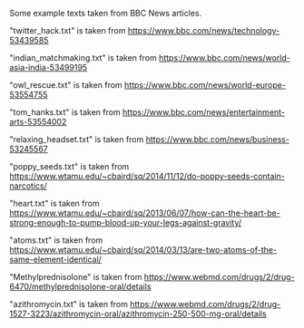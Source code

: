 Some example texts taken from BBC News articles.

"twitter_hack.txt" is taken from https://www.bbc.com/news/technology-53439585

"indian_matchmaking.txt" is taken from https://www.bbc.com/news/world-asia-india-53499195

"owl_rescue.txt" is taken from https://www.bbc.com/news/world-europe-53554755

"tom_hanks.txt" is taken from  https://www.bbc.com/news/entertainment-arts-53554002

"relaxing_headset.txt" is taken from https://www.bbc.com/news/business-53245567

"poppy_seeds.txt" is taken from https://www.wtamu.edu/~cbaird/sq/2014/11/12/do-poppy-seeds-contain-narcotics/

"heart.txt" is taken from https://www.wtamu.edu/~cbaird/sq/2013/06/07/how-can-the-heart-be-strong-enough-to-pump-blood-up-your-legs-against-gravity/

"atoms.txt" is taken from https://www.wtamu.edu/~cbaird/sq/2014/03/13/are-two-atoms-of-the-same-element-identical/

"Methylprednisolone" is taken from https://www.webmd.com/drugs/2/drug-6470/methylprednisolone-oral/details

"azithromycin.txt" is taken from https://www.webmd.com/drugs/2/drug-1527-3223/azithromycin-oral/azithromycin-250-500-mg-oral/details
